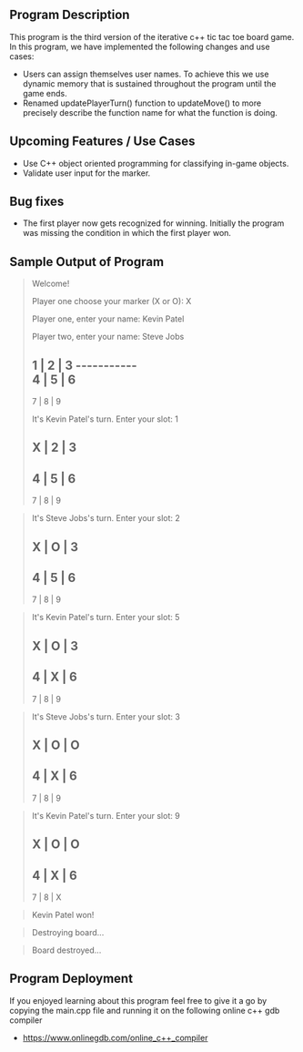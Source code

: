 ## Program Description 

This program is the third version of the iterative c++ tic tac toe board game. 
In this program, we have implemented the following changes and use cases: 

* Users can assign themselves user names. To achieve this we use dynamic memory that is 
sustained throughout the program until the game ends. 
* Renamed updatePlayerTurn() function to updateMove() to more precisely describe the function 
name for what the function is doing. 

## Upcoming Features / Use Cases 
* Use C++ object oriented programming for classifying in-game objects. 
* Validate user input for the marker. 

## Bug fixes
* The first player now gets recognized for winning. Initially the program was missing the 
condition in which the first player won. 

## Sample Output of Program

> Welcome! 
> 
> Player one choose your marker (X or O): X
> 
> Player one, enter your name: Kevin Patel
> 
> Player two, enter your name: Steve Jobs
> 
>  1 | 2 | 3
> \-----------\
>  4 | 5 | 6
> -----------
>  7 | 8 | 9
>  
> It's Kevin Patel's turn. Enter your slot: 1
> 
>  X | 2 | 3
> -----------
>  4 | 5 | 6
> -----------
>  7 | 8 | 9
>

> It's Steve Jobs's turn. Enter your slot: 2
> 
> X | O | 3
> -----------
>  4 | 5 | 6
> -----------
>  7 | 8 | 9
>  

> It's Kevin Patel's turn. Enter your slot: 5
> 
>  X | O | 3
> -----------
>  4 | X | 6
> -----------
>  7 | 8 | 9
>  

> It's Steve Jobs's turn. Enter your slot: 3
> 
>  X | O | O
> -----------
>  4 | X | 6
> -----------
>  7 | 8 | 9

> It's Kevin Patel's turn. Enter your slot: 9
> 
>  X | O | O
> -----------
>  4 | X | 6
> -----------
>  7 | 8 | X
>  


>  Kevin Patel won! 
>  

> Destroying board...
> 

> Board destroyed...

## Program Deployment 
If you enjoyed learning about this program feel free to give it a go 
by copying the main.cpp file and running it on the following online c++ gdb compiler
* https://www.onlinegdb.com/online_c++_compiler

   

